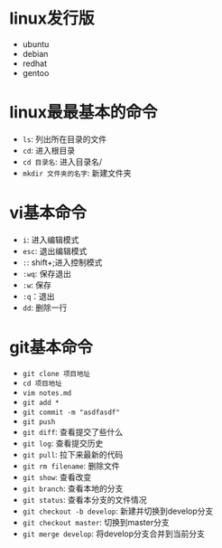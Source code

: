 # linux发行版
- ubuntu
- debian
- redhat
- gentoo

# linux最最基本的命令
- `ls`: 列出所在目录的文件
- `cd`: 进入根目录
- `cd 目录名`: 进入目录名/
- `mkdir 文件夹的名字`: 新建文件夹

# vi基本命令
- `i`: 进入编辑模式
- `esc`: 退出编辑模式
- `:`: shift+;进入控制模式
- `:wq`: 保存退出
- `:w`: 保存
- `:q`：退出
- `dd`: 删除一行

# git基本命令
- `git clone 项目地址`
- `cd 项目地址`
- `vim notes.md`
- `git add *`
- `git commit -m "asdfasdf"`
- `git push`
- `git diff`: 查看提交了些什么
- `git log`: 查看提交历史
- `git pull`: 拉下来最新的代码
- `git rm filename`: 删除文件
- `git show`: 查看改变
- `git branch`: 查看本地的分支
- `git status`: 查看本分支的文件情况
- `git checkout -b develop`: 新建并切换到develop分支
- `git checkout master`: 切换到master分支
- `git merge develop`: 将develop分支合并到当前分支
